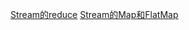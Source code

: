 


[Stream的reduce](/Senior_Java/jdk/Stream.reduce().md)
[Stream的Map和FlatMap](/Senior_Java/jdk/Stream的Map和FlatMap.md)

